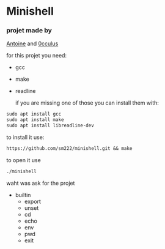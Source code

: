 # Minishell
### projet made by
[Antoine](https://github.com/sm222) and [0cculus](https://github.com/0cculus)

for this projet you need:
* gcc
* make
* readline

  if you are missing one of those you can install them with: 

```txt
sudo apt install gcc
sudo apt install make
sudo apt install libreadline-dev
```

to install it use:
```txt 
https://github.com/sm222/minishell.git && make
```
to open it use
```txt
./minishell
```
waht was ask for the projet

* builtin
  * export
  * unset
  * cd
  * echo
  * env
  * pwd
  * exit
